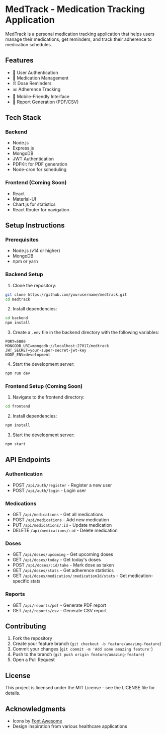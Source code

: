 # MedTrack - Medication Tracking Application

MedTrack is a personal medication tracking application that helps users manage their medications, get reminders, and track their adherence to medication schedules.

## Features

- 🔐 User Authentication
- 💊 Medication Management
- ⏰ Dose Reminders
- 📊 Adherence Tracking
- 📱 Mobile-Friendly Interface
- 📁 Report Generation (PDF/CSV)

## Tech Stack

### Backend
- Node.js
- Express.js
- MongoDB
- JWT Authentication
- PDFKit for PDF generation
- Node-cron for scheduling

### Frontend (Coming Soon)
- React
- Material-UI
- Chart.js for statistics
- React Router for navigation

## Setup Instructions

### Prerequisites
- Node.js (v14 or higher)
- MongoDB
- npm or yarn

### Backend Setup

1. Clone the repository:
```bash
git clone https://github.com/yourusername/medtrack.git
cd medtrack
```

2. Install dependencies:
```bash
cd backend
npm install
```

3. Create a `.env` file in the backend directory with the following variables:
```
PORT=5000
MONGODB_URI=mongodb://localhost:27017/medtrack
JWT_SECRET=your-super-secret-jwt-key
NODE_ENV=development
```

4. Start the development server:
```bash
npm run dev
```

### Frontend Setup (Coming Soon)

1. Navigate to the frontend directory:
```bash
cd frontend
```

2. Install dependencies:
```bash
npm install
```

3. Start the development server:
```bash
npm start
```

## API Endpoints

### Authentication
- POST `/api/auth/register` - Register a new user
- POST `/api/auth/login` - Login user

### Medications
- GET `/api/medications` - Get all medications
- POST `/api/medications` - Add new medication
- PUT `/api/medications/:id` - Update medication
- DELETE `/api/medications/:id` - Delete medication

### Doses
- GET `/api/doses/upcoming` - Get upcoming doses
- GET `/api/doses/today` - Get today's doses
- POST `/api/doses/:id/take` - Mark dose as taken
- GET `/api/doses/stats` - Get adherence statistics
- GET `/api/doses/medication/:medicationId/stats` - Get medication-specific stats

### Reports
- GET `/api/reports/pdf` - Generate PDF report
- GET `/api/reports/csv` - Generate CSV report

## Contributing

1. Fork the repository
2. Create your feature branch (`git checkout -b feature/amazing-feature`)
3. Commit your changes (`git commit -m 'Add some amazing feature'`)
4. Push to the branch (`git push origin feature/amazing-feature`)
5. Open a Pull Request

## License

This project is licensed under the MIT License - see the LICENSE file for details.

## Acknowledgments

- Icons by [Font Awesome](https://fontawesome.com)
- Design inspiration from various healthcare applications 